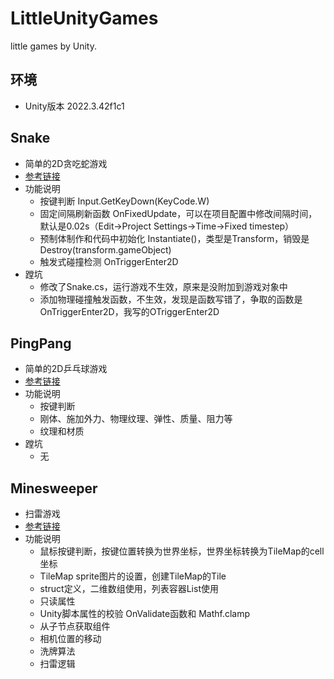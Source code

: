 # LittleUnityGames
little games by Unity.

## 环境
- Unity版本 2022.3.42f1c1

## Snake
- 简单的2D贪吃蛇游戏
- [参考链接](https://www.bilibili.com/video/BV1cv4y1r7Qp/?spm_id_from=333.788.videopod.sections&vd_source=f33a259cffbdc537ff6ba43e110937bf)
- 功能说明
	- 按键判断 Input.GetKeyDown(KeyCode.W)
	- 固定间隔刷新函数 OnFixedUpdate，可以在项目配置中修改间隔时间，默认是0.02s（Edit->Project Settings->Time->Fixed timestep）
	- 预制体制作和代码中初始化 Instantiate()，类型是Transform，销毁是Destroy(transform.gameObject)
	- 触发式碰撞检测 OnTriggerEnter2D
- 蹚坑
	- 修改了Snake.cs，运行游戏不生效，原来是没附加到游戏对象中
	- 添加物理碰撞触发函数，不生效，发现是函数写错了，争取的函数是OnTriggerEnter2D，我写的OTriggerEnter2D

## PingPang
- 简单的2D乒乓球游戏
- [参考链接](https://www.bilibili.com/video/BV1kM4y197Uy?spm_id_from=333.788.videopod.sections&vd_source=f33a259cffbdc537ff6ba43e110937bf)
- 功能说明
	- 按键判断
	- 刚体、施加外力、物理纹理、弹性、质量、阻力等
	- 纹理和材质
- 蹚坑
	- 无

## Minesweeper
- 扫雷游戏
- [参考链接](https://www.bilibili.com/video/BV1gk4y187mZ?spm_id_from=333.788.videopod.sections&vd_source=f33a259cffbdc537ff6ba43e110937bf)
- 功能说明
	- 鼠标按键判断，按键位置转换为世界坐标，世界坐标转换为TileMap的cell坐标
	- TileMap sprite图片的设置，创建TileMap的Tile
	- struct定义，二维数组使用，列表容器List使用
	- 只读属性
	- Unity脚本属性的校验 OnValidate函数和 Mathf.clamp
	- 从子节点获取组件
	- 相机位置的移动
	- 洗牌算法
	- 扫雷逻辑